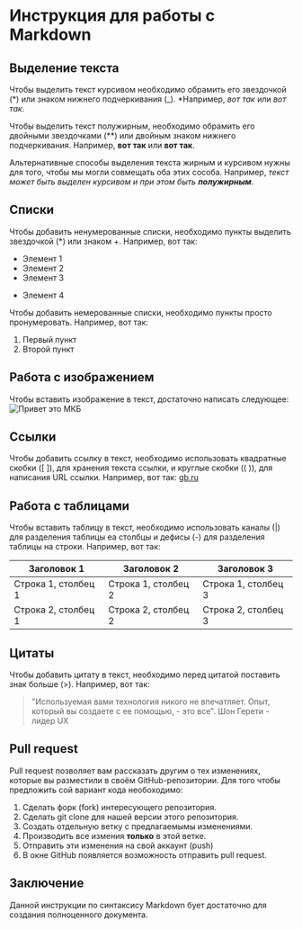 # Инструкция для работы с Markdown

## Выделение текста

Чтобы выделить текст курсивом необходимо обрамить его звездочкой (*) или знаком нижнего подчеркивания (_). *Например, *вот так* или _вот так_.

Чтобы выделить текст полужирным, необходимо обрамить его двойными звездочками (**) или двойным знаком нижнего подчеркивания. Например, **вот так** или __вот так__.

Альтернативные способы выделения текста жирным и курсивом нужны для того, чтобы мы могли совмещать оба этих сособа. Например, _текст может быть выделен курсивом и при этом быть **полужирным**_.

## Списки

Чтобы добавить ненумерованные списки, необходимо пункты выделить звездочкой (*) или знаком +.
Например, вот так:
* Элемент 1
* Элемент 2
* Элемент 3
+ Элемент 4

Чтобы добавить немерованные списки, необходимо пункты просто пронумеровать.
Например, вот так:
1. Первый пункт
2. Второй пункт

## Работа с изображением

Чтобы вставить изображение в текст, достаточно написать следующее:
![Привет это МКБ](MKB.png)

## Сcылки

Чтобы добавить ссылку в текст, необходимо использовать квадратные скобки ([ ]), для хранения текста ссылки, и круглые скобки (( )), для написания URL ссылки.
Например, вот так:
[gb.ru](https://gb.ru)

## Работа с таблицами

Чтобы вставить таблицу в текст, необходимо использовать каналы (|) для разделения таблицы еа столбцы и дефисы (-) для разделения таблицы на строки.
Например, вот так:

| Заголовок 1 | Заголовок 2 | Заголовок 3 |
|----------|----------|----------|
| Строка 1, столбец 1 | Строка 1, столбец 2 | Строка 1, столбец 3 |
| Строка 2, столбец 1 | Строка 2, столбец 2 | Строка 2, столбец 3 |

## Цитаты

Чтобы добавить цитату в текст, необходимо перед цитатой поставить знак больше (>). 
Например, вот так:

>"Используемая вами технология никого не впечатляет. Опыт, который вы создаете с ее помощью, - это все".
>Шон Герети - лидер UX

## Pull request

Pull request позволяет вам рассказать другим о тех изменениях, которые вы разместили в своём GitHub-репозитории. Для того чтобы предложить сой вариант кода необоходимо:
1. Сделать форк (fork) интересующего репозитория.
2. Сделать git clone для нашей версии этого репозитория.
3. Создать отдельную ветку с предлагаемымы изменениями.
4. Производить все измения **только** в этой ветке.
5. Отправить эти изменения на свой аккаунт (push)
6. В окне GitHub появляется возможность отправить pull request.

## Заключение

Данной инструкции по синтаксису Markdown бует достаточно для создания полноценного документа. 